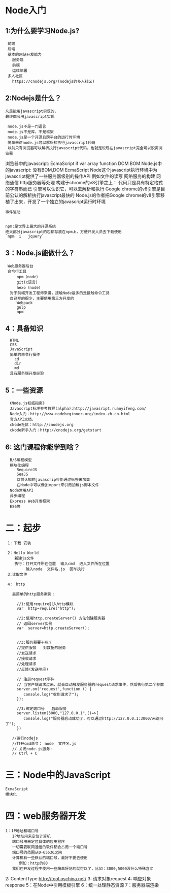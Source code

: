 #  Node入门
## 1:为什么要学习Node.js?
     前端
     后端
     基本的网站开发能力
       服务端
       前端
       运维部署
     多人社区
       https://cnodejs.org/(nodejs的多人社区)
## 2:Nodejs是什么？
    凡是能用javascript实现的，
    最终都会用javascript实现
    
     node.js不是一门语言
     node.js不是库，不是框架
     node.js是一个开源且跨平台的运行时环境
     简单来讲node.js可以解析和执行javascript代码
     以前只有浏览器可以解析执行javascript代码，也就是说现在javascript完全可以脱离浏览器

   浏览器中的javascript:
      EcmaScript
         if
         var
         array
         function
      DOM
      BOM
   Node.js中的javascript:
       没有BOM,DOM
       EcmaScript
       Node这个javascript执行环境中为javascript提供了一些服务器级别的操作API
          例如文件的读写
          网络服务的构建
          网络通信
          http服务器等处理
       构建于chrome的v8引擎之上：
          代码只是具有特定格式的字符串而已
          引擎可以认识它，可以去解析和执行
          Google  chrome的v8引擎是目前公认的解析执行javascript最快的
          Node.js的作者把Google chrome的v8引擎移植了出来，开发了一个独立的javascript运行时环境




    事件驱动


    npm:是世界上最大的开源系统
    绝大部分javascript的包都存放在npm上，方便开发人员去下载使用
    `npm  i   jquery`


  ## 3：Node.js能做什么？
     Web服务器后台
     命令行工具
         npm（node）
         git(c语言)
         hexo（node）
      对于前端开发工程师来讲，接触Node最多的是接触命令工具
      自己写的很少，主要使用第三方开发的
         Webpack
         gulp
         npm

 ##  4：具备知识
      HTML
      CSS
      JavaScript
      简单的命令行操作
        cd
        dir
        md
      具有服务端开发经验
##    5：一些资源
      《Node.js权威指南》
      Javascript标准参考教程(alpha):http://javasript.ruanyifeng.com/
      Node入门：http://www.nodebeginner.org/index-zh-cn.html
      官方API文档，
      cNode社区：http://cnodejs.org
      cNode新手入门：http://cnodejs.org/getstart

##   6: 这门课程你能学到啥？
      B/S编程模型
      模块化编程
         RequireJS
         SeaJS
         以前认知的javascrip只能通过标签来加载
         在Node中可以像@import来引用加载js脚本文件
      Node常用API
      异步编程
      Express Web开发框架
      ES6等


 #  二：起步
     1：下载 安装
    
     2：Hello World
        新建js文件
        执行：打开文件所在位置  输入cmd  进入文件所在位置
             输入node  文件名.js  回车执行
     3:读取文件
    
     4： http
    
       最简单的http服务案例：
        
         //1:使用require引入http模块
         var  http=require("http");
    
         //2:使用http.createServer() 方法创建服务器
         // 返回server实例
         var  server=http.createServer();


         //3:服务器要干嘛？
         //提供服务   对数据的服务
         //发送请求
         //接收请求
         //处理请求
         //反馈(发送响应)
    
         // 注册request事件
         // 当客户端请求过来，就会自动触发服务器的request请求事件，然后执行第二个参数
         server.on('request',function () {
            console.log("收到请求了");
         });
    
         //3:绑定端口号   启动服务
         server.listen(3000,"127.0.0.1",()=>{
            console.log("服务器启动成功了，可以通过http://127.0.0.1:3000/来访问了");
         })
    
       //运行nodejs
       //打开cmd命令： node  文件名.js
       // 关闭node.js服务:
       // Ctrl + C


# 三：Node中的JavaScript
    EcmaScript
    模块化

# 四：web服务器开发
    1：IP地址和端口号
       IP地址用来定位计算机       
       端口号用来定位具体的应用程序
       一切需要联网通信的软件都会占用一个端口号
       端口号的范围从0-65536之间
       计算机有一些默认的端口号，最好不要去使用
          例如：http的80
       我们在开发过程中使用一些简单好记的就可以了，比如：3000,5000没什么特殊含义

   2: ContentType
        http://tool.oschina.net/
   3: 请求对象request
   4: 响应对象response
   5：在Node中引用模板引擎
   6：统一处理静态资源
   7：服务器端渲染